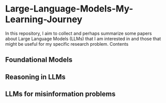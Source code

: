 # Large-Language-Models-My-Learning-Journey
In this repository, I aim to collect and perhaps summarize some papers about Large Language Models (LLMs) that I am interested in and those that might be useful for my specific research problem. 
Contents
## Foundational Models
## Reasoning in LLMs

## LLMs for misinformation problems
